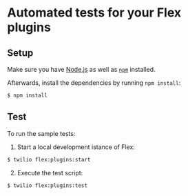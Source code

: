 # Automated tests for your Flex plugins

## Setup

Make sure you have [Node.js](https://nodejs.org) as well as [`npm`](https://npmjs.com) installed.

Afterwards, install the dependencies by running `npm install`:

```bash
$ npm install
```

## Test

To run the sample tests:

1. Start a local development istance of Flex: 
```bash
$ twilio flex:plugins:start
```
2. Execute the test script: 
```bash
$ twilio flex:plugins:test
```
